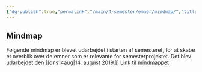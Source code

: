 ```yaml
---
{"dg-publish":true,"permalink":"/main/4-semester/emner/mindmap/","title":"Mindmap","tags":["Systemudvikling","Projektarbejde","Programmering","Microservices"],"created":"2024-08-14T09:49:15.085+02:00"}
---
```



## Mindmap

Følgende mindmap er blevet udarbejdet i starten af semesteret, for at skabe et
overblik over de emner som er relevante for semesterprojektet.
Det blev udarbejdet den [[ons14aug\|14. august 2019.]]
[Link til mindmappet](https://miro.com/app/board/uXjVMYEO0vk=/?share_link_id=654288064214)
